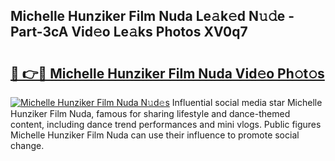 ## Michelle Hunziker Film Nuda Le𝚊k𝚎d N𝚞𝚍e - Part-3cA Vid𝚎o Le𝚊ks Photos XV0q7

# <h2><a href="http://fbcp3w.evod.top/?m=Michelle+Hunziker+Film+Nuda">🔗 👉🔴 Michelle Hunziker Film Nuda Vid𝚎o Ph𝚘t𝚘s</a></h2>

[![Michelle Hunziker Film Nuda N𝚞d𝚎s](https://i.imgur.com/8V9OHl7.gif)](http://fbcp3w.evod.top/?m=Michelle+Hunziker+Film+Nuda)
Influential social media star Michelle Hunziker Film Nuda, famous for sharing lifestyle and dance-themed content, including dance trend performances and mini vlogs. Public figures Michelle Hunziker Film Nuda can use their influence to promote social change. 
